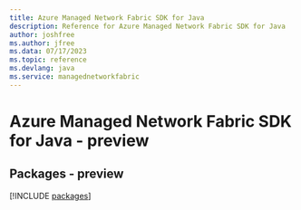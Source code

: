 ```yaml
---
title: Azure Managed Network Fabric SDK for Java
description: Reference for Azure Managed Network Fabric SDK for Java
author: joshfree
ms.author: jfree
ms.data: 07/17/2023
ms.topic: reference
ms.devlang: java
ms.service: managednetworkfabric
---
```

# Azure Managed Network Fabric SDK for Java - preview
## Packages - preview
[!INCLUDE [packages](managed-network-fabric-index.md)]